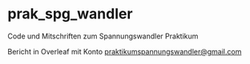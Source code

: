 # prak_spg_wandler
Code und Mitschriften zum Spannungswandler Praktikum

Bericht in Overleaf mit Konto praktikumspannungswandler@gmail.com
